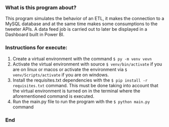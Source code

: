 ### What is this program about?
This program simulates the behavior of an ETL, it makes the connection to a MySQL database and at the same time makes some consumptions to the tweeter APIs. A data feed job is carried out to later be displayed in a Dashboard built in Power BI.

### Instructions for execute:
1. Create a virtual environment with the command `$ py -m venv vevn`
2. Activate the virtual environment with source `$ venv/bin/activate` if you are on linux or macos or activate the environment via `$ venv/Scripts/activate` if you are on windows.
3. Install the requisites.txt dependencies with the `$ pip install -r requisites.txt` command. This must be done taking into account that the virtual environment is turned on in the terminal where the aforementioned command is executed.
4. Run the main.py file to run the program with the `$ python main.py` command

### End
